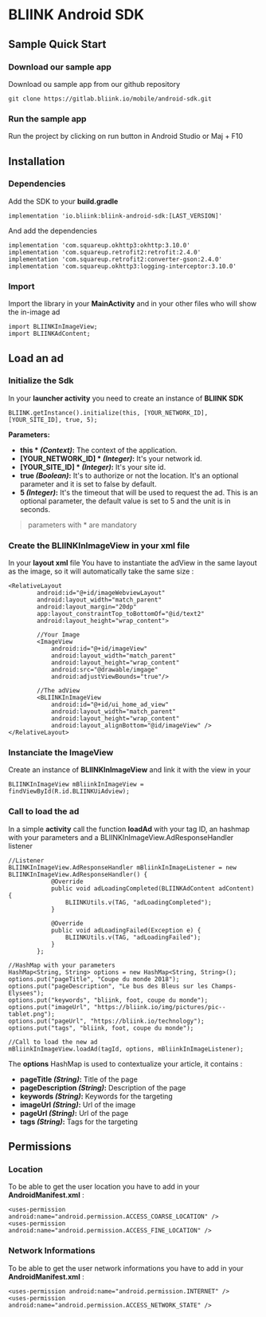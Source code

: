 # BLIINK Android SDK

## Sample Quick Start

### Download our sample app

Download ou sample app from our github repository
```
git clone https://gitlab.bliink.io/mobile/android-sdk.git
```

### Run the sample app

Run the project by clicking on run button in Android Studio or Maj + F10

## Installation

### Dependencies
Add the SDK to your **build.gradle**
```
implementation 'io.bliink:bliink-android-sdk:[LAST_VERSION]'
```
And add the dependencies
```
implementation 'com.squareup.okhttp3:okhttp:3.10.0'
implementation 'com.squareup.retrofit2:retrofit:2.4.0'
implementation 'com.squareup.retrofit2:converter-gson:2.4.0'
implementation 'com.squareup.okhttp3:logging-interceptor:3.10.0'
```
### Import

Import the library in your **MainActivity** and in your other files who will show the in-image ad
```
import BLIINKInImageView;
import BLIINKAdContent;
```

## Load an ad

### Initialize the Sdk
In your **launcher activity** you need to create an instance of **BLIINK SDK**
```
BLIINK.getInstance().initialize(this, [YOUR_NETWORK_ID], [YOUR_SITE_ID], true, 5);
```
**Parameters:**
- **this * _(Context)_:** The context of the application.
- **[YOUR_NETWORK_ID] * _(Integer)_:** It's your network id.
- **[YOUR_SITE_ID] * _(Integer)_:** It's your site id.
- **true _(Boolean)_:** It's to authorize or not the location. It's an optional parameter and it is set to false by default.
- **5 _(Integer)_:** It's the timeout that will be used to request the ad. This is an optional parameter, the default value is set to 5 and the unit is in seconds.

> parameters with * are mandatory

### Create the BLIINKInImageView in your xml file
In your **layout xml** file
You have to instantiate the adView in the same layout as the image, so it will automatically take the same size :
```
<RelativeLayout
        android:id="@+id/imageWebviewLayout"
        android:layout_width="match_parent"
        android:layout_margin="20dp"
        app:layout_constraintTop_toBottomOf="@id/text2"
        android:layout_height="wrap_content">

        //Your Image
        <ImageView
            android:id="@+id/imageView"
            android:layout_width="match_parent"
            android:layout_height="wrap_content"
            android:src="@drawable/imgage"
            android:adjustViewBounds="true"/>

        //The adView
        <BLIINKInImageView
            android:id="@+id/ui_home_ad_view"
            android:layout_width="match_parent"
            android:layout_height="wrap_content"
            android:layout_alignBottom="@id/imageView" />
</RelativeLayout>
```

### Instanciate the ImageView
Create an instance of **BLIINKInImageView** and link it with the view in your
```
BLIINKInImageView mBliinkInImageView = findViewById(R.id.BLIINKUiAdview);
```

### Call to load the ad
In a simple **activity** call the function **loadAd** with your tag ID, an hashmap with your parameters and a BLIINKInImageView.AdResponseHandler listener
```
//Listener
BLIINKInImageView.AdResponseHandler mBliinkInImageListener = new BLIINKInImageView.AdResponseHandler() {
            @Override
            public void adLoadingCompleted(BLIINKAdContent adContent) {
                BLIINKUtils.v(TAG, "adLoadingCompleted");
            }

            @Override
            public void adLoadingFailed(Exception e) {
                BLIINKUtils.v(TAG, "adLoadingFailed");
            }
        };

//HashMap with your parameters
HashMap<String, String> options = new HashMap<String, String>();
options.put("pageTitle", "Coupe du monde 2018");
options.put("pageDescription", "Le bus des Bleus sur les Champs-Elysees");
options.put("keywords", "bliink, foot, coupe du monde");
options.put("imageUrl", "https://bliink.io/img/pictures/pic--tablet.png");
options.put("pageUrl", "https://bliink.io/technology");
options.put("tags", "bliink, foot, coupe du monde");

//Call to load the new ad
mBliinkInImageView.loadAd(tagId, options, mBliinkInImageListener);
```
The **options** HashMap is used to contextualize your article, it contains :
- **pageTitle _(String)_:** Title of the page
- **pageDescription _(String)_:** Description of the page
- **keywords _(String)_:** Keywords for the targeting
- **imageUrl _(String)_:** Url of the image
- **pageUrl _(String)_:** Url of the page
- **tags _(String)_:** Tags for the targeting

## Permissions
### Location
To be able to get the user location you have to add in your **AndroidManifest.xml** :
```
<uses-permission android:name="android.permission.ACCESS_COARSE_LOCATION" />
<uses-permission android:name="android.permission.ACCESS_FINE_LOCATION" />
```

### Network Informations
To be able to get the user network informations you have to add in your **AndroidManifest.xml** :
```
<uses-permission android:name="android.permission.INTERNET" />
<uses-permission android:name="android.permission.ACCESS_NETWORK_STATE" />
```
